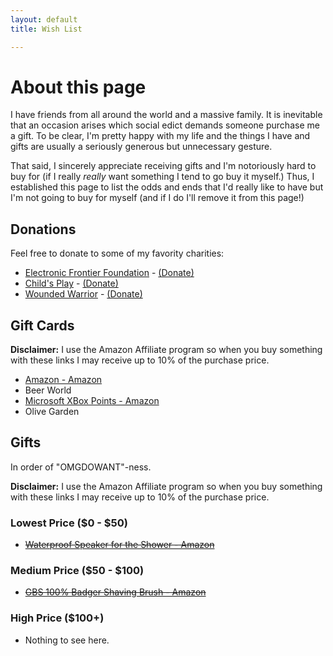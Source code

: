 ```yaml
---
layout: default
title: Wish List

---
```


#  About this page

I have friends from all around the world and a massive family. It is inevitable that an occasion arises which social edict demands someone purchase me a gift. To be clear, I'm pretty happy with my life and the things I have and gifts are usually a seriously generous but unnecessary gesture. 

That said, I sincerely appreciate receiving gifts and I'm notoriously hard to buy for (if I really *really* want something I tend to go buy it myself.) Thus, I established this page to list the odds and ends that I'd really like to have but I'm not going to buy for myself (and if I do I'll remove it from this page!)

## Donations

Feel free to donate to some of my favority charities:

+  [Electronic Frontier Foundation](https://www.eff.org/about) - [(Donate)](https://supporters.eff.org/donate)
+  [Child's Play](http://www.childsplaycharity.org/) - [(Donate)](http://www.childsplaycharity.org/donate)
+  [Wounded Warrior](http://www.woundedwarriorproject.org/mission.aspx) - [(Donate)](https://support.woundedwarriorproject.org/default.aspx?tsid=66&campaignSource=WEBSITE&source=ONLINE)

## Gift Cards

**Disclaimer:** I use the Amazon Affiliate program so when you buy something with these links I may receive up to 10% of the purchase price.

+  [Amazon - Amazon](http://www.amazon.com/gp/product/B004LLIKVU/ref=as_li_ss_tl?ie=UTF8&camp=1789&creative=390957&creativeASIN=B004LLIKVU&linkCode=as2&tag=brooksgarrett-20)
+  Beer World
+  [Microsoft XBox Points - Amazon](http://www.amazon.com/gp/product/B000B9RI14/ref=as_li_ss_tl?ie=UTF8&camp=1789&creative=390957&creativeASIN=B000B9RI14&linkCode=as2&tag=brooksgarrett-20)
+  Olive Garden

## Gifts

In order of "OMGDOWANT"-ness.

**Disclaimer:** I use the Amazon Affiliate program so when you buy something with these links I may receive up to 10% of the purchase price.

### Lowest Price ($0 - $50)
+  ~~[Waterproof Speaker for the Shower - Amazon](http://www.amazon.com/gp/product/B00E4OFYKY/ref=as_li_ss_tl?ie=UTF8&camp=1789&creative=390957&creativeASIN=B00E4OFYKY&linkCode=as2&tag=brooksgarrett-20)~~

### Medium Price ($50 - $100)
+  ~~[GBS 100% Badger Shaving Brush - Amazon](http://www.amazon.com/gp/product/B008N4GQP8/ref=as_li_ss_tl?ie=UTF8&camp=1789&creative=390957&creativeASIN=B008N4GQP8&linkCode=as2&tag=brooksgarrett-20)~~

### High Price ($100+)
+  Nothing to see here.
